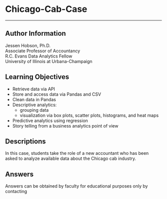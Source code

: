 # Chicago-Cab-Case
_______

## Author Information
Jessen Hobson, Ph.D. </br>
Associate Professor of Accountancy </br> 
R.C. Evans Data Analytics Fellow </br>
University of Illinois at Urbana-Champaign

## Learning Objectives
* Retrieve data via API
* Store and access data via Pandas and CSV
* Clean data in Pandas
* Descriptive analytics: 
    * grouping data
    * visualization via box plots, scatter plots, histograms, and heat maps
* Predictive analytics using regression
* Story telling from a business analytics point of view

## Descriptions
In this case, students take the role of a new accountant who has been asked to analyze available data about the Chicago cab industry. 

## Answers
Answers can be obtained by faculty for educational purposes only by contacting 
